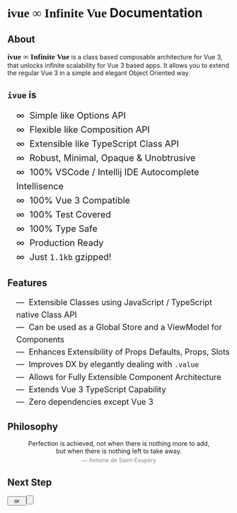 <script setup lang="ts">
import Button from './components/Button.vue'

</script>
# <span style="font-family: 'Public Sans'; ">ivue ∞ Infinite Vue</span> Documentation


## About

**<span style="font-family: 'Public Sans'; font-size: 125%;">ivue ∞ Infinite Vue</span>** is a class based composable architecture for Vue 3, that unlocks infinite scalability for Vue 3 based apps. It allows you to extend the regular Vue 3 in a simple and elegant Object Oriented way.

## `ivue` is


<div style="padding-left:20px; font-size: 20px; line-height: 32px;">
∞&nbsp; Simple like Options API<br />
∞&nbsp; Flexible like Composition API<br />
∞&nbsp; Extensible like TypeScript Class API<br />
∞&nbsp; Robust, Minimal, Opaque & Unobtrusive<br />
∞&nbsp; 100% VSCode / Intellij IDE Autocomplete Intellisence<br />
∞&nbsp; 100% Vue 3 Compatible<br />
∞&nbsp; 100% Test Covered<br />
∞&nbsp; 100% Type Safe<br />
∞&nbsp; Production Ready<br />
∞&nbsp; Just <code>1.1kb</code> gzipped!<br />
</div>


## Features
<div style="padding-left:20px; font-size: 18px;line-height: 28px; ">
&mdash;&nbsp; Extensible Classes using JavaScript / TypeScript native Class API<br />
&mdash;&nbsp; Can be used as a Global Store and a ViewModel for Components<br />
&mdash;&nbsp; Enhances Extensibility of Props Defaults, Props, Slots<br />
&mdash;&nbsp; Improves DX by elegantly dealing with <code>.value</code><br />
&mdash;&nbsp; Allows for Fully Extensible Component Architecture<br />
&mdash;&nbsp; Extends Vue 3 TypeScript Capability<br />
&mdash;&nbsp; Zero dependencies except Vue 3<br />
</div>



## Philosophy
<center>
Perfection is achieved, not when there is nothing more to add, <br />
but when there is nothing left to take away.  

<div style="padding-top: 5px; color:#888; font-size: 90%;">― Antoine de Saint-Exupéry</div>
</center>

## Next Step

<Button href="/pages/getting-started.html" label="Geting Started" />  &nbsp; or &nbsp; <Button href="/pages/introduction.html" label="Read Introduction" />

